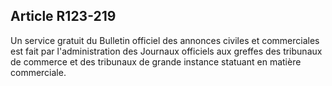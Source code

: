 Article R123-219
----
Un service gratuit du Bulletin officiel des annonces civiles et commerciales est
fait par l'administration des Journaux officiels aux greffes des tribunaux de
commerce et des tribunaux de grande instance statuant en matière commerciale.
